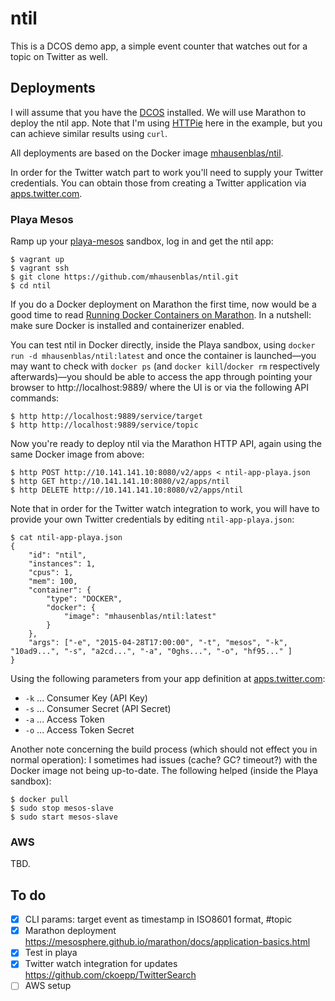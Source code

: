 # ntil

This is a DCOS demo app, a simple event counter that watches out for a topic on Twitter as well.

## Deployments

I will assume that you have the [DCOS](https://mesosphere.com/product/) installed. We will use Marathon to deploy the ntil app.
Note that I'm using [HTTPie](http://httpie.org/) here in the example, but you can achieve similar results using `curl`.

All deployments are based on the Docker image [mhausenblas/ntil](https://registry.hub.docker.com/u/mhausenblas/ntil/).

In order for the Twitter watch part to work you'll need to supply your Twitter credentials. You can obtain those from creating a Twitter application via [apps.twitter.com](https://apps.twitter.com/).

### Playa Mesos

Ramp up your [playa-mesos](https://github.com/mesosphere/playa-mesos) sandbox, log in and get the ntil app:

    $ vagrant up
    $ vagrant ssh
    $ git clone https://github.com/mhausenblas/ntil.git
    $ cd ntil

If you do a Docker deployment on Marathon the first time, now would be a good time to read [Running Docker Containers on Marathon](https://mesosphere.github.io/marathon/docs/native-docker.html). In a nutshell: make sure Docker is installed and containerizer enabled.

You can test ntil in Docker directly, inside the Playa sandbox, using `docker run -d mhausenblas/ntil:latest` and once the container is launched—you may want to check with `docker ps` (and `docker kill`/`docker rm` respectively afterwards)—you should be able to access the app through pointing your browser to http://localhost:9889/ where the UI is or via the following API commands:

    $ http http://localhost:9889/service/target
    $ http http://localhost:9889/service/topic

Now you're ready to deploy ntil via the Marathon HTTP API, again using the same Docker image from above:

    $ http POST http://10.141.141.10:8080/v2/apps < ntil-app-playa.json
    $ http GET http://10.141.141.10:8080/v2/apps/ntil
    $ http DELETE http://10.141.141.10:8080/v2/apps/ntil

Note that in order for the Twitter watch integration to work, you will have to provide your own Twitter credentials by editing `ntil-app-playa.json`:

    $ cat ntil-app-playa.json
    {
        "id": "ntil",
        "instances": 1,
        "cpus": 1,
        "mem": 100,
        "container": {
            "type": "DOCKER",
            "docker": {
                "image": "mhausenblas/ntil:latest"
            }
        },
        "args": ["-e", "2015-04-28T17:00:00", "-t", "mesos", "-k", "10ad9...", "-s", "a2cd...", "-a", "0ghs...", "-o", "hf95..." ]
    }

Using the following parameters from your app definition at [apps.twitter.com](https://apps.twitter.com/):

* `-k` ... Consumer Key (API Key)
* `-s` ... Consumer Secret (API Secret)
* `-a` ... Access Token
* `-o` ... Access Token Secret

Another note concerning the build process (which should not effect you in normal operation): I sometimes had issues (cache? GC? timeout?) with the Docker image not being up-to-date. The following helped (inside the Playa sandbox):

    $ docker pull
    $ sudo stop mesos-slave
    $ sudo start mesos-slave

### AWS

TBD.


## To do

- [x]  CLI params: target event as timestamp in ISO8601 format, #topic
- [x]  Marathon deployment https://mesosphere.github.io/marathon/docs/application-basics.html
- [x]  Test in playa
- [x]  Twitter watch integration for updates https://github.com/ckoepp/TwitterSearch 
- [ ]  AWS setup
